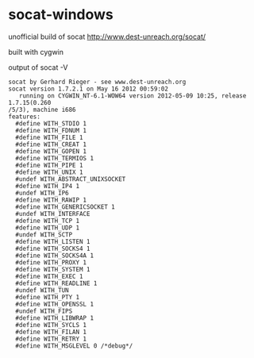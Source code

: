 # socat-windows


unofficial build of socat 
http://www.dest-unreach.org/socat/

built with cygwin

output of socat -V

	socat by Gerhard Rieger - see www.dest-unreach.org
	socat version 1.7.2.1 on May 16 2012 00:59:02
	   running on CYGWIN_NT-6.1-WOW64 version 2012-05-09 10:25, release 1.7.15(0.260
	/5/3), machine i686
	features:
	  #define WITH_STDIO 1
	  #define WITH_FDNUM 1
	  #define WITH_FILE 1
	  #define WITH_CREAT 1
	  #define WITH_GOPEN 1
	  #define WITH_TERMIOS 1
	  #define WITH_PIPE 1
	  #define WITH_UNIX 1
	  #undef WITH_ABSTRACT_UNIXSOCKET
	  #define WITH_IP4 1
	  #undef WITH_IP6
	  #define WITH_RAWIP 1
	  #define WITH_GENERICSOCKET 1
	  #undef WITH_INTERFACE
	  #define WITH_TCP 1
	  #define WITH_UDP 1
	  #undef WITH_SCTP
	  #define WITH_LISTEN 1
	  #define WITH_SOCKS4 1
	  #define WITH_SOCKS4A 1
	  #define WITH_PROXY 1
	  #define WITH_SYSTEM 1
	  #define WITH_EXEC 1
	  #define WITH_READLINE 1
	  #undef WITH_TUN
	  #define WITH_PTY 1
	  #define WITH_OPENSSL 1
	  #undef WITH_FIPS
	  #define WITH_LIBWRAP 1
	  #define WITH_SYCLS 1
	  #define WITH_FILAN 1
	  #define WITH_RETRY 1
	  #define WITH_MSGLEVEL 0 /*debug*/